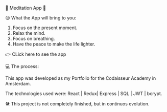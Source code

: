 🧘 Meditation App 🧘

😌 What the App will bring to you:

1. Focus on the present moment.
2. Relax the mind.
3. Focus on breathing.
4. Have the peace to make the life lighter.

👉 CLick here to see the app

💻 The process:

This app was developed as my Portfolio for the Codaisseur Academy in Amsterdam.

The technologies used were: React | Redux| Express | SQL | JWT | bcrypt.

🛠 This project is not completely finished, but in continuos evolution.
